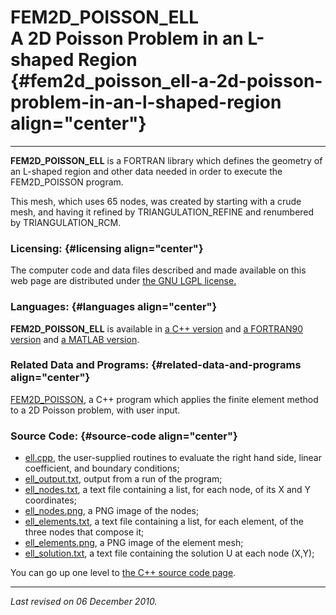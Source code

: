 FEM2D\_POISSON\_ELL\
A 2D Poisson Problem in an L-shaped Region {#fem2d_poisson_ell-a-2d-poisson-problem-in-an-l-shaped-region align="center"}
==========================================

------------------------------------------------------------------------

**FEM2D\_POISSON\_ELL** is a FORTRAN library which defines the geometry
of an L-shaped region and other data needed in order to execute the
FEM2D\_POISSON program.

This mesh, which uses 65 nodes, was created by starting with a crude
mesh, and having it refined by TRIANGULATION\_REFINE and renumbered by
TRIANGULATION\_RCM.

### Licensing: {#licensing align="center"}

The computer code and data files described and made available on this
web page are distributed under [the GNU LGPL
license.](../../txt/gnu_lgpl.txt)

### Languages: {#languages align="center"}

**FEM2D\_POISSON\_ELL** is available in [a C++
version](../../cpp_src/fem2d_poisson_ell/fem2d_poisson_ell.html) and [a
FORTRAN90 version](../../f_src/fem2d_poisson_ell/fem2d_poisson_ell.html)
and [a MATLAB
version](../../m_src/fem2d_poisson_ell/fem2d_poisson_ell.html).

### Related Data and Programs: {#related-data-and-programs align="center"}

[FEM2D\_POISSON](../../cpp_src/fem2d_poisson/fem2d_poisson.html), a C++
program which applies the finite element method to a 2D Poisson problem,
with user input.

### Source Code: {#source-code align="center"}

-   [ell.cpp](ell.cpp), the user-supplied routines to evaluate the right
    hand side, linear coefficient, and boundary conditions;
-   [ell\_output.txt](ell_output.txt), output from a run of the program;
-   [ell\_nodes.txt](ell_nodes.txt), a text file containing a list, for
    each node, of its X and Y coordinates;
-   [ell\_nodes.png](ell_nodes.png), a PNG image of the nodes;
-   [ell\_elements.txt](ell_elements.txt), a text file containing a
    list, for each element, of the three nodes that compose it;
-   [ell\_elements.png](ell_elements.png), a PNG image of the element
    mesh;
-   [ell\_solution.txt](ell_solution.txt), a text file containing the
    solution U at each node (X,Y);

You can go up one level to [the C++ source code page](../cpp_src.html).

------------------------------------------------------------------------

*Last revised on 06 December 2010.*
